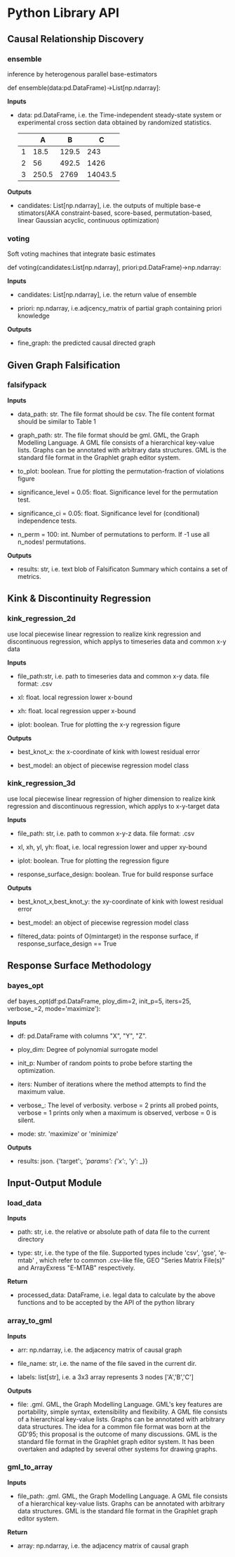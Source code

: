 # Python Library API

## Causal Relationship Discovery

### ensemble

inference by heterogenous parallel base-estimators

def ensemble(data:pd.DataFrame)->List\[np.ndarray\]:

**Inputs**

-   data: pd.DataFrame, i.e. the Time-independent steady-state system or
    experimental cross section data obtained by randomized statistics. 

    |   |  A  |  B  |  C  |
    | ---- | ---- | ---- | ---- |
    | 1 | 18.5 | 129.5 | 243 |
    | 2 | 56 | 492.5 | 1426 |
    | 3 | 250.5 | 2769 | 14043.5 |

**Outputs**

-   candidates: List\[np.ndarray\], i.e. the outputs of multiple base-e
    stimators(AKA constraint-based, score-based, permutation-based,
    linear Gaussian acyclic, continuous optimization)

### voting

Soft voting machines that integrate basic estimates

def voting(candidates:List\[np.ndarray\], priori:pd.DataFrame)->np.ndarray:

**Inputs**

-   candidates: List\[np.ndarray\], i.e. the return value of ensemble

-   priori: np.ndarray, i.e.adjcency_matrix of partial graph containing
    priori knowledge

**Outputs**

-   fine_graph: the predicted causal directed graph

## Given Graph Falsification

### falsifypack

**Inputs**

-   data_path: str. The file format should be csv. The file content
    format should be similar to Table 1

-   graph_path: str. The file format should be gml. GML, the Graph
    Modelling Language. A GML file consists of a hierarchical key-value
    lists. Graphs can be annotated with arbitrary data structures. GML
    is the standard file format in the Graphlet graph editor system.

-   to_plot: boolean. True for plotting the permutation-fraction of
    violations figure

-   significance_level = 0.05: float. Significance level for the
    permutation test.

-   significance_ci = 0.05: float. Significance level for (conditional)
    independence tests.

-   n_perm = 100: int. Number of permutations to perform. If -1 use all
    n_nodes! permutations.

**Outputs**

-   results: str, i.e. text blob of Falsificaton Summary which contains
    a set of metrics.

## Kink & Discontinuity Regression

### kink_regression_2d
use local piecewise linear regression to realize kink regression and
discontinuous regression, which applys to timeseries data and common x-y
data

**Inputs**

-   file_path:str, i.e. path to timeseries data and common x-y data.
    file format: .csv

-   xl: float. local regression lower x-bound

-   xh: float. local regression upper x-bound

-   iplot: boolean. True for plotting the x-y regression figure

**Outputs**

-   best_knot_x: the x-coordinate of kink with lowest residual error

-   best_model: an object of piecewise regression model class

### kink_regression_3d
use local piecewise linear regression of higher dimension to realize
kink regression and discontinuous regression, which applys to x-y-target
data

**Inputs**

-   file_path: str, i.e. path to common x-y-z data. file format: .csv

-   xl, xh, yl, yh: float, i.e. local regression lower and upper
    xy-bound

-   iplot: boolean. True for plotting the regression figure

-   response_surface_design: boolean. True for build response surface

**Outputs**

-   best_knot_x,best_knot_y: the xy-coordinate of kink with lowest
    residual error

-   best_model: an object of piecewise regression model class

-   filtered_data: points of O(mintarget) in the response surface, if
    response_surface_design == True

## Response Surface Methodology

### bayes_opt

def bayes_opt(df:pd.DataFrame, ploy_dim=2, init_p=5, iters=25,
verbose\_=2, mode='maximize'):

**Inputs**

-   df: pd.DataFrame with columns "X", "Y", "Z".

-   ploy_dim: Degree of polynomial surrogate model

-   init_p: Number of random points to probe before starting the
    optimization.

-   iters: Number of iterations where the method attempts to find the
    maximum value.

-   verbose\_: The level of verbosity. verbose = 2 prints all probed
    points, verbose = 1 prints only when a maximum is observed, verbose
    = 0 is silent.

-   mode: str. 'maximize' or 'minimize'

**Outputs**

-   results: json. {'target':_, 'params': {'x':_, 'y': _}}

## Input-Output Module

### load_data
**Inputs**

-   path: str, i.e. the relative or absolute path of data file to the
    current directory

-   type: str, i.e. the type of the file. Supported types include 'csv',
    'gse', 'e-mtab' , which refer to common .csv-like file, GEO "Series
    Matrix File(s)" and ArrayExress "E-MTAB" respectively.

**Return**

-   processed_data: DataFrame, i.e. legal data to calculate by the above
    functions and to be accepted by the API of the python library

### array_to_gml
**Inputs**

-   arr: np.ndarray, i.e. the adjacency matrix of causal graph

-   file_name: str, i.e. the name of the file saved in the current dir.

-   labels: list\[str\], i.e. a 3x3 array represents 3 nodes
    \['A','B','C'\]

**Outputs**

-   file: .gml. GML, the Graph Modelling Language. GML's key features
    are portability, simple syntax, extensibility and flexibility. A GML
    file consists of a hierarchical key-value lists. Graphs can be
    annotated with arbitrary data structures. The idea for a common file
    format was born at the GD'95; this proposal is the outcome of many
    discussions. GML is the standard file format in the Graphlet graph
    editor system. It has been overtaken and adapted by several other
    systems for drawing graphs.

### gml_to_array
**Inputs**

-   file_path: .gml. GML, the Graph Modelling Language. A GML file
    consists of a hierarchical key-value lists. Graphs can be annotated
    with arbitrary data structures. GML is the standard file format in
    the Graphlet graph editor system.

**Return**

-   array: np.ndarray, i.e. the adjacency matrix of causal graph

